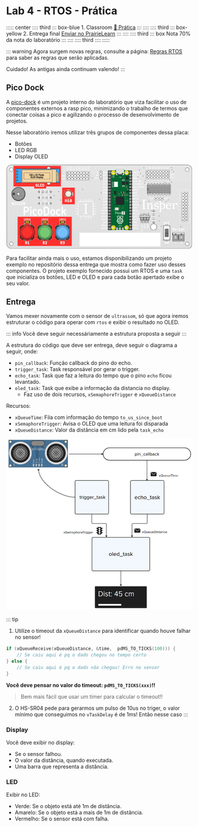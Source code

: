 # Lab 4 - RTOS - Prática <Badge type="tip" text="70% da nota do lab" />

::::: center
:::: third 
::: box-blue 1. Classroom
[:memo: Prática](https://classroom.github.com/a/sr3gGsvt) 
:::
::::
:::: third
::: box-yellow 2. Entrega final
[Enviar no PrairieLearn](https://us.prairielearn.com/pl/course_instance/188020)
:::
::::
:::: third
::: box Nota
70% da nota do laboratório
:::
::::
:::: third
::::
:::::

::: warning
Agora surgem novas regras, consulte a página: [Regras RTOS](/guides/qualidade-rtos) para saber as regras que serão aplicadas.

Cuidado! As antigas ainda continuam valendo!
:::

## Pico Dock

A [pico-dock](/guides/picodock-index) é um projeto interno do laboratório que viza facilitar o uso de componentes externos a rasp pico, minimizando o trabalho de termos que conectar coisas a pico e agilizando o processo de desenvolvimento de projetos.

Nesse laboratório iremos utilizar três grupos de componentes dessa placa:

- Botões
- LED RGB
- Display OLED

![](imgs/pico-dock-rtos.png)

Para facilitar ainda mais o uso, estamos disponibilizando um projeto exemplo no repositório dessa entrega que mostra como fazer uso desses componentes. O projeto exemplo fornecido possui um RTOS e uma `task` que inicializa os botões, LED e OLED e para cada botão apertado exibe o seu valor.

## Entrega

Vamos mexer novamente com o sensor de `ultrassom`, só que agora iremos estruturar o código para operar com `rtos` e exibir o resultado no OLED. 

::: info
Você deve seguir necessáriamente a estrutura proposta a seguir
:::

A estrutura do código que deve ser entrega, deve seguir o diagrama a seguir, onde:

- `pin_callback`: Função callback do pino do echo.
- `trigger_task`: Task responsável por gerar o trigger.
- `echo_task`: Task que faz a leitura do tempo que o pino `echo` ficou levantado.
- `oled_task`: Task que exibe a informação da distancia no display.
    - Faz uso de dois recursos, `xSemaphoreTrigger` e `xQueueDistance`

Recursos:
    
- `xQueueTime`: Fila com informação do tempo `to_us_since_boot`
- `xSemaphoreTrigger`: Avisa o OLED que uma leitura foi disparada
- `xQueueDistance`: Valor da distância em cm lido pela `task_echo`

![](imgs/lab-rtos-pra.png)

::: tip
1. Utilize o timeout da `xQueueDistance` para identificar quando houve falhar no sensor!

```c
if (xQueueReceive(xQueueDistance, &time,  pdMS_TO_TICKS(100))) {
    // Se caiu aqui é pq o dado chegou no tempo certo
} else {
    // Se caiu aqui é pq o dado não chegou! Erro no sensor
}
```

**Você deve pensar no valor do timeout: `pdMS_TO_TICKS(xxx)`!!**

> Bem mais fácil que usar um timer para calcular o timeout!!

2. O HS-SR04 pede para gerarmos um pulso de 10us no triger, o valor mínimo que conseguimos no `vTaskDelay` é de 1ms! Então nesse caso 
:::

### Display

Você deve exibir no display:

- Se o sensor falhou.
- O valor da distância, quando executada.
- Uma barra que representa a distância.

### LED

Exibir no LED: 

- Verde: Se o objeto está até 1m de distância.
- Amarelo: Se o objeto está a mais de 1m de distância.
- Vermelho: Se o sensor está com falha.

